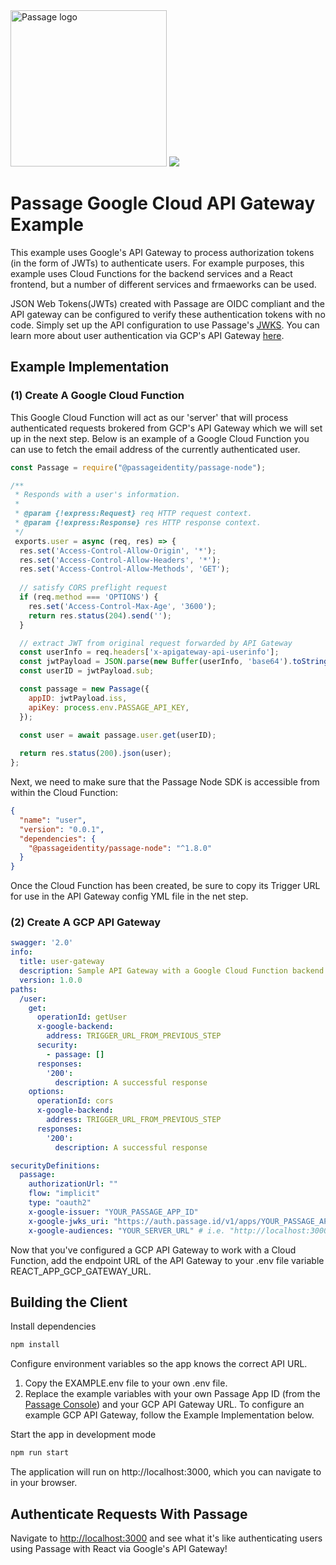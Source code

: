 <img src="https://storage.googleapis.com/passage-docs/passage-logo-gradient.svg" alt="Passage logo" style="width:250px;"/>

<img src="https://img.shields.io/badge/Google%20Cloud-informational?style=flat&logo=googlecloud&logoColor=white&color=4385F4"/>

# Passage Google Cloud API Gateway Example

This example uses Google's API Gateway to process authorization tokens (in the form of JWTs) to authenticate users. For example purposes, this example uses Cloud Functions for the backend services and a React frontend, but a number of different services and frmaeworks can be used.

JSON Web Tokens(JWTs) created with Passage are OIDC compliant and the API gateway can be configured to verify these authentication tokens with no code. Simply set up the API configuration to use Passage's [JWKS](https://tools.ietf.org/html/rfc7517). You can learn more about user authentication via GCP's API Gateway [here](https://cloud.google.com/api-gateway/docs/authenticating-users-jwt).


## Example Implementation

### (1) Create A Google Cloud Function
This Google Cloud Function will act as our 'server' that will process authenticated requests brokered from GCP's API Gateway which we will set up in the next step.
Below is an example of a Google Cloud Function you can use to fetch the email address of the currently authenticated user.
```javascript
const Passage = require("@passageidentity/passage-node");

/**
 * Responds with a user's information.
 *
 * @param {!express:Request} req HTTP request context.
 * @param {!express:Response} res HTTP response context.
 */
 exports.user = async (req, res) => {
  res.set('Access-Control-Allow-Origin', '*');
  res.set('Access-Control-Allow-Headers', '*');
  res.set('Access-Control-Allow-Methods', 'GET');
  
  // satisfy CORS preflight request
  if (req.method === 'OPTIONS') {
    res.set('Access-Control-Max-Age', '3600');
    return res.status(204).send('');
  }

  // extract JWT from original request forwarded by API Gateway
  const userInfo = req.headers['x-apigateway-api-userinfo'];
  const jwtPayload = JSON.parse(new Buffer(userInfo, 'base64').toString('ascii'));
  const userID = jwtPayload.sub;

  const passage = new Passage({
    appID: jwtPayload.iss,
    apiKey: process.env.PASSAGE_API_KEY,
  });

  const user = await passage.user.get(userID);
  
  return res.status(200).json(user);
};
```

Next, we need to make sure that the Passage Node SDK is accessible from within the Cloud Function:
```json
{
  "name": "user",
  "version": "0.0.1",
  "dependencies": {
    "@passageidentity/passage-node": "^1.8.0"
  }
}
```
Once the Cloud Function has been created, be sure to copy its Trigger URL for use in the API Gateway config YML file in the net step.

### (2) Create A GCP API Gateway
```yml
swagger: '2.0'
info:
  title: user-gateway
  description: Sample API Gateway with a Google Cloud Function backend
  version: 1.0.0
paths:
  /user:
    get:
      operationId: getUser
      x-google-backend:
        address: TRIGGER_URL_FROM_PREVIOUS_STEP
      security:
        - passage: []
      responses:
        '200':
          description: A successful response
    options:
      operationId: cors
      x-google-backend:
        address: TRIGGER_URL_FROM_PREVIOUS_STEP
      responses:
        '200':
          description: A successful response

securityDefinitions:
  passage:
    authorizationUrl: ""
    flow: "implicit"
    type: "oauth2"
    x-google-issuer: "YOUR_PASSAGE_APP_ID"
    x-google-jwks_uri: "https://auth.passage.id/v1/apps/YOUR_PASSAGE_APP_ID/.well-known/jwks.json"
    x-google-audiences: "YOUR_SERVER_URL" # i.e. "http://localhost:3000", etc.

```

Now that you've configured a GCP API Gateway to work with a Cloud Function, add the endpoint URL of the API Gateway to your .env file variable REACT_APP_GCP_GATEWAY_URL.


## Building the Client

Install dependencies
```bash
npm install
```

Configure environment variables so the app knows the correct API URL.

1. Copy the EXAMPLE.env file to your own .env file.
2. Replace the example variables with your own Passage App ID (from the [Passage Console](https://console.passage.id)) and your GCP API Gateway URL. To configure an example GCP API Gateway, follow the Example Implementation below.


Start the app in development mode
```bash
npm run start
```

The application will run on http://localhost:3000, which you can navigate to in your browser.

## Authenticate Requests With Passage

Navigate to [http://localhost:3000](http://localhost:3000) and see what it's like authenticating users using Passage with React via Google's API Gateway!

